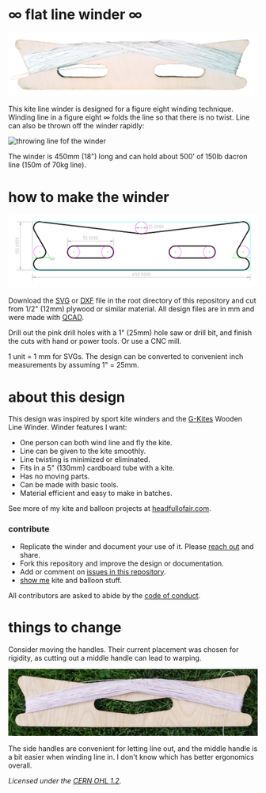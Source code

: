 # ∞ flat line winder ∞
![18" winder with string](images/string.png) 

This kite line winder is designed for a figure eight winding technique. Winding line in a figure eight ∞ folds the line so that there is no twist. 
Line can also be thrown off the winder rapidly:

![throwing line fof the winder](images/winder-sm.gif)

The winder is 450mm (18") long and can hold about 500' of 150lb dacron line (150m of 70kg line).

# how to make the winder

![winder2-sm.svg](images/winder2-sm.svg)

Download the [SVG](winder2.svg) or [DXF](winder2.dxf) file in the root directory of this repository and cut from 1/2" (12mm) plywood or similar material. All design files are in mm and were made with [QCAD](https://qcad.org/). 

Drill out the pink drill holes with a 1" (25mm) hole saw or drill bit, and finish the cuts with hand or power tools. Or use a CNC mill.


 
 1 unit = 1 mm for SVGs. The design can be converted to convenient inch measurements by assuming 1" = 25mm.

# about this design

This design was inspired by sport kite winders and the [G-Kites](https://www.gkites.com/store/) Wooden Line Winder. Winder features I want:

* One person can both wind line and fly the kite.
* Line can be given to the kite smoothly.
* Line twisting is minimized or eliminated.
* Fits in a 5" (130mm) cardboard tube with a kite.
* Has no moving parts.
* Can be made with basic tools.
* Material efficient and easy to make in batches.

See more of my kite and balloon projects at [headfullofair.com](https://headfullofair.com).

### contribute

* Replicate the winder and document your use of it. Please [reach out](https://headfullofair.com/contact) and share.
* Fork this repository and improve the design or documentation.
* Add or comment on [issues in this repository](/issues).
* [show me](https://headfullofair.com/contact) kite and balloon stuff.

All contributors are asked to abide by the [code of conduct](codeofconduct.md).

# things to change

Consider moving the handles. Their current placement was chosen for rigidity, as cutting out a middle handle can lead to warping. 

![Winder with a handle in the middle, looking very nice before it warped](images/middle-handle-winder.jpg)

The side handles are convenient for letting line out, and the middle handle is a bit easier when winding line in. I don't know which has better ergonomics overall.



*Licensed under the [CERN OHL 1.2](LICENSE.md)*.

